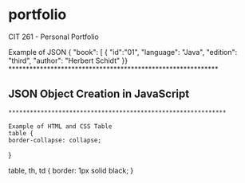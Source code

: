 # portfolio
CIT 261 - Personal Portfolio

Example of JSON
{
  "book": [
  {
    "id":"01",
    "language": "Java",
    "edition": "third",
    "author": "Herbert Schidt"
    }}
    ************************************************************
    <!DOCTYPE html>
<html>
<body>

<h2>JSON Object Creation in JavaScript</h2>

<p id="demo"></p>

<script>
var text = '{"name":"John Johnson","street":"Oslo West 16","phone":"555 1234567"}';

var obj = JSON.parse(text);

document.getElementById("demo").innerHTML =
obj.name + "<br>" +
obj.street + "<br>" +
obj.phone;
</script>

</body>
</html>

    *************************************************************
    
    Example of HTML and CSS Table 
    table {
    border-collapse: collapse;
}

table, th, td {
    border: 1px solid black;
}
